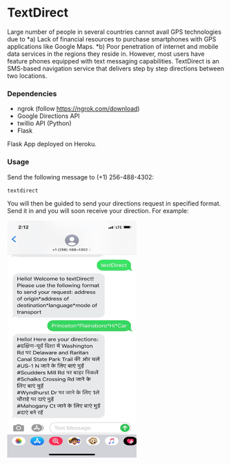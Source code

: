 # TextDirect

Large number of people in several countries cannot avail GPS technologies due to 
*a) Lack of financial resources to purchase smartphones with GPS applications like Google Maps.
*b) Poor penetration of internet and mobile data services in the regions they reside in.
However, most users have feature phones equipped with text messaging capabilities. TextDirect is an SMS-based navigation service that delivers step by step directions between two locations.


### Dependencies

- ngrok (follow https://ngrok.com/download)
- Google Directions API 
- twillio API (Python)
- Flask

Flask App deployed on Heroku.

### Usage

Send the following message to (+1) 256-488-4302:
  
```
textdirect
```

You will then be guided to send your directions request in specified format. Send it in and you will soon receive your direction. For example:

<img src="images/screenshot.jpg" width="300" height="550">



